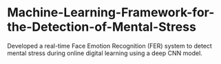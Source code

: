 # Machine-Learning-Framework-for-the-Detection-of-Mental-Stress
Developed a real-time Face Emotion Recognition (FER) system to detect mental stress during online digital learning using a deep CNN model.
